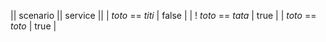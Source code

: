 || scenario || service ||
| *toto* == *titi* | false |
| ! *toto* == *tata* | true |
| *toto* == *toto* | true |